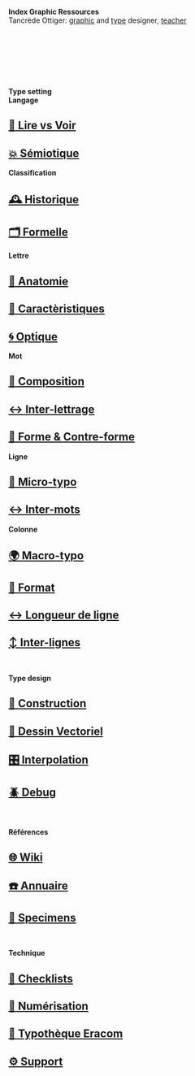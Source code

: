   **Index Graphic Ressources**  
  Tancrède Ottiger: [graphic](https://t-o.studio) and [type](https://t-o.supply) designer, [teacher](https://studioto.github.io)
# &nbsp;

<!---
## [🦚 Index Littérature Visuelle]()
## [💼 Portfolio](Student's projects)
## [⚡ Index Logos]()
## [🐦‍⬛ Index Animations]()
## [🏢 Index Grid Systems]()
## [🔮 Design Theories](/)
## [🔲 Design Gestalt](/)
## [📊 Design Hiérarchies](/)
## [🏗️ Typo Grille](/)
## [🚪 Typothèque Eracom](http://typo.eracom.ch)
--->

&nbsp;
&nbsp;

**Type setting**  
**Langage**
## [👀 Lire vs Voir]()
## [💥 Sémiotique](/denote-typeface)
**Classification**
## [🕰️ Historique](/overview-writing-history)
## [🗂️ Formelle](/classify-typefaces)
**Lettre**
## [🔬 Anatomie](/describe-typeface)
## [🧬 Caractèristiques](/parameter-typeface)
## [🌀 Optique](/correct-typeface)
**Mot**
## [💠 Composition]()
## [↔️ Inter-lettrage]()
## [🌙 Forme & Contre-forme]()
**Ligne**
## [🦠 Micro-typo](/set-typeface)
## [↔️ Inter-mots]()
**Colonne**
## [🌍 Macro-typo](/set-typeface)
## [📄 Format]()
## [↔️ Longueur de ligne]()
## [↕️ Inter-lignes]()

&nbsp;
&nbsp;

**Type design**
## [🔨 Construction](/construct-typeface)
## [📐 Dessin Vectoriel](/draw-vectors)
## [🎛️ Interpolation](/interpolate-vectors)
## [🪲 Debug](/debug-typefaces)

&nbsp;
&nbsp;

**Références**
## [🌐 Wiki](/index-graphic-terminology)
## [☎️ Annuaire](/index-designers)
## [🧪 Specimens](/index-specimens)

&nbsp;
&nbsp;

**Technique**
## [📝 Checklists](/check-things)
## [📸 Numérisation](/digitize-typeface)
## [🚪 Typothèque Eracom](http://typo.eracom.ch)
## [⚙️ Support](/support-technology)